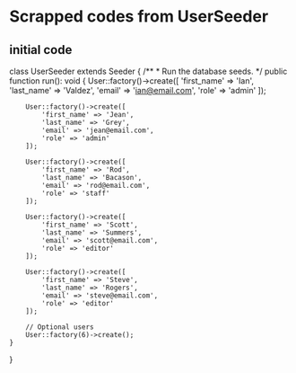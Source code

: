 # Scrapped codes from UserSeeder

## initial code
class UserSeeder extends Seeder
{
    /**
     * Run the database seeds.
     */
    public function run(): void
    {
        User::factory()->create([
            'first_name' => 'Ian',
            'last_name' => 'Valdez',
            'email' => 'ian@email.com',
            'role' => 'admin'
        ]);

        User::factory()->create([
            'first_name' => 'Jean',
            'last_name' => 'Grey',
            'email' => 'jean@email.com',
            'role' => 'admin'
        ]);

        User::factory()->create([
            'first_name' => 'Rod',
            'last_name' => 'Bacason',
            'email' => 'rod@email.com',
            'role' => 'staff'
        ]);

        User::factory()->create([
            'first_name' => 'Scott',
            'last_name' => 'Summers',
            'email' => 'scott@email.com',
            'role' => 'editor'
        ]);

        User::factory()->create([
            'first_name' => 'Steve',
            'last_name' => 'Rogers',
            'email' => 'steve@email.com',
            'role' => 'editor'
        ]);

        // Optional users 
        User::factory(6)->create();
    }
}
